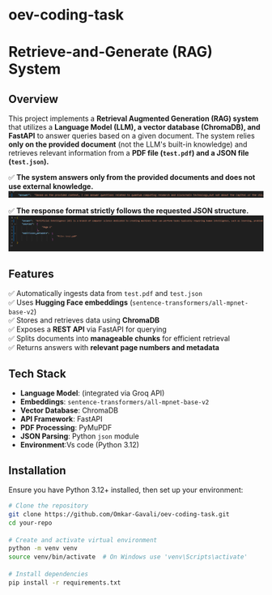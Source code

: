 # oev-coding-task
# Retrieve-and-Generate (RAG) System

## Overview
This project implements a **Retrieval Augmented Generation (RAG) system** that utilizes a **Language Model (LLM), a vector database (ChromaDB), and FastAPI** to answer queries based on a given document. The system relies **only on the provided document** (not the LLM's built-in knowledge) and retrieves relevant information from a **PDF file (`test.pdf`) and a JSON file (`test.json`).**



✅ **The system answers only from the provided documents and does not use external knowledge.**  
![System Overview](image1.png)

✅ **The response format strictly follows the requested JSON structure.** 
![System Overview](image.png)

## Features
✅ Automatically ingests data from `test.pdf` and `test.json`  
✅ Uses **Hugging Face embeddings** (`sentence-transformers/all-mpnet-base-v2`)  
✅ Stores and retrieves data using **ChromaDB**  
✅ Exposes a **REST API** via FastAPI for querying  
✅ Splits documents into **manageable chunks** for efficient retrieval  
✅ Returns answers with **relevant page numbers and metadata**  

## Tech Stack
- **Language Model**:  (integrated via Groq API)
- **Embeddings**: `sentence-transformers/all-mpnet-base-v2`
- **Vector Database**: ChromaDB
- **API Framework**: FastAPI
- **PDF Processing**: PyMuPDF
- **JSON Parsing**: Python `json` module
- **Environment**:Vs code (Python 3.12)

## Installation
Ensure you have Python 3.12+ installed, then set up your environment:

```sh
# Clone the repository
git clone https://github.com/Omkar-Gavali/oev-coding-task.git
cd your-repo

# Create and activate virtual environment
python -m venv venv
source venv/bin/activate  # On Windows use 'venv\Scripts\activate'

# Install dependencies
pip install -r requirements.txt
